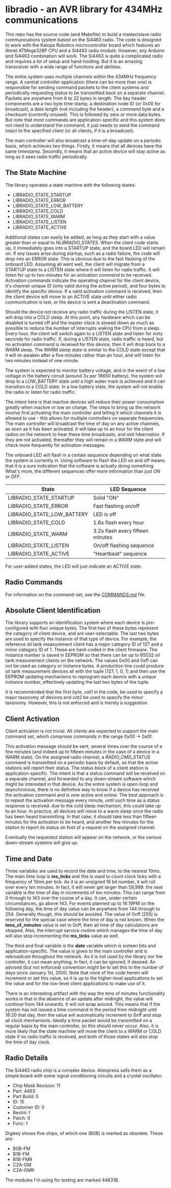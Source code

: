 # libradio - an AVR library for 434MHz communications

This repo has the source code (and Makefile) to build a master/slave
radio communications system based on the Si4463 radio.
The code is designed to work with the Kalopa Robotics microcontroller
board which features an Atmel ATMega328P CPU and a Si4463 radio
module.
However, any Arduino and Si4463 combination will work.
The Si4463 is quite a complicated radio and requires a lot of setup
and hand-holding.
But it is an amazing transceiver with a wide range of functions and
abilities.

The entire system uses multiple channels within the 434MHz frequency
range.
A central controller application (there can be more than one)
is responsible for sending command packets to the client systems
and periodically requesting status to be transmitted back on a
separate channel.
Packets are anywhere from 6 to 22 bytes in length.
The key header components are a
two byte time stamp, a destination node ID (or 0x00 for
broadcast), a data length (not including the header), a command byte
and a checksum (currently unused).
This is followed by zero or more data bytes.
But note that most commands are application-specific and this
system does not need to understand the command, it just needs
to send the command intact to the specified client (or all
clients, if it is a broadcast).

The main controller will also broadcast a time-of-day update on a
periodic basis, which achieves two things.
Firstly, it means that all devices have the same timestamp.
Secondly, it means that an active device will stay active as
long as it sees radio traffic periodically.

## The State Machine

The library operates a state machine with the following states:

* LIBRADIO\_STATE\_STARTUP
* LIBRADIO\_STATE\_ERROR
* LIBRADIO\_STATE\_LOW\_BATTERY
* LIBRADIO\_STATE\_COLD
* LIBRADIO\_STATE\_WARM
* LIBRADIO\_STATE\_LISTEN
* LIBRADIO\_STATE\_ACTIVE

Additional states can easily be added, as long as they start with a
value greater than or equal to *NLIBRADIO_STATES*.
When the client code starts up, it immediately goes into a STARTUP
state, and the board LED will remain on.
If any issues arise during startup, such as a radio failure, the
code will drop into an ERROR state.
This is obvious due to the fast flashing of the onboard LED.
Assuming all went well, the client will migrate from a STARTUP
state to a LISTEN state where it will listen for radio traffic.
It will listen for up to two minutes for an activation command to
be received.
Activation commands indicate the operating channel for the client
device, it's channel-unique ID (only valid during the active period),
and four bytes to identify the specific device.
If a valid activation command is received, then the client device
will move to an ACTIVE state until either radio communication is
lost, or the device is sent a deactivation command.

Should the device not receive any radio traffic during the LISTEN
state, it will drop into a COLD sleep.
At this point, any hardware which can be disabled is turned off
and the master clock is slowed down as much as possible to
reduce the number of interrupts waking the CPU from a sleep.
Every hour, the client will switch again to a LISTEN state and
listen for sixty seconds for radio traffic.
If, during a LISTEN state, radio traffic is heard, but no
activation command is received for this device, then it will
drop back to a WARM sleep.
The WARM sleep state is similar to the COLD state except that it will
re-awaken after a five minutes rather than an hour, and will listen
for two minutes instead of one minute.

The system is expected to monitor battery voltage, and in the event
of a low voltage in the battery circuit (around 3v per 18650 battery),
the system will drop to a LOW\_BATTERY state until a high water mark
is achieved and it can transition to a COLD state.
In a low battery state, the system will not enable the radio or
listen for radio traffic.

The intent here is that inactive devices will reduce their power
consumption greatly when inactive or low on charge.
The steps to bring up the network involve first activating the
main controller and telling it which channels it is allowed to
use - this allows for multiple controllers on separate frequencies.
The main controller will broadcast the time of day on any active
channels, as soon as it has been activated.
It will take up to an hour for the client radios on the network
to hear these time broadcasts, and exit hibernation.
If they are not activated, thereafter they will remain in a WARM
state and will check more frequently for activation messages.

The onboard LED will flash in a certain sequence depending on what state
the system is currently in.
Using software to flash the LED on and off means that it is a sure
indication that the software is actually doing something.
What's more, the different sequences offer more information than just *ON*
or *OFF*.

| State | LED Sequence |
| --- | --- |
| LIBRADIO\_STATE\_STARTUP | Solid "ON" |
| LIBRADIO\_STATE\_ERROR | Fast flashing on/off |
| LIBRADIO\_STATE\_LOW\_BATTERY | LED is off |
| LIBRADIO\_STATE\_COLD | 1.6s flash every hour |
| LIBRADIO\_STATE\_WARM | 3.2s flash every fifteen minutes |
| LIBRADIO\_STATE\_LISTEN | On/off flashing sequence |
| LIBRADIO\_STATE\_ACTIVE | "Heartbeat" sequence |

For user-added states, the LED will just indicate an ACTIVE state.

## Radio Commands

For information on the command-set, see the
[COMMANDS.md](./COMMANDS.md) file.

## Absolute Client Identification

The library supports an identification system where each device is
pre-configured with four unique bytes.
The first two of these bytes represent the category of client device,
and are user-selectable.
The last two bytes are used to specify the instance of that type
of device.
For example, the reference oil tank measurement client has a major
category ID of 127 and a minor category ID of 1.
These are hard-coded in the client firmware.
The instance number is saved in EEPROM so that there can be up to 65532
oil tank measurement clients on the network.
The values 0x00 and 0xff can not be used as category or instance bytes.
A production line could produce oil tank measurement
devices all with the tuple [127, 1, 0, 1] and then use the EEPROM
updating mechanisms to reprogram each device with a unique instance
number, effectively updating the last two bytes of the tuple.

It is recommended that the first byte, _cat1_ in the code, be used
to specify a major taxonomy of devices and _cat2_ be used to
specify the minor taxonomy.
However, this is not enforced and is merely a suggestion.

## Client Activation

Client activation is not trivial.
All clients are expected to support the main command set, which
comprises commands in the range 0x00 -> 0x0f.

This activation message should be sent, several times over the course
of a few minutes (and indeed up to fifteen minutes in the case of
a device in a WARM state).
On the assigned radio channel, a *RADIO_CMD_STATUS* command is
transmitted on a periodic basis by default, so that the
active stations will report their status.
The status block of a client station is application-specific.
The intent is that a status command will be received on a separate
channel, and forwarded to any down-stream software which might
be interested in that device.
As the entire system is open-loop and asynchronous,
there is no definitive way to know if a device has
received the activation command and is now active and online.
The best approach is to repeat the activation message every
minute, until such time as a status response is received.
due to the cold sleep mechanism, this could take up to an hour.
In practice, all devices will move to a warm sleep once the
radio has been heard transmitting.
In that case, it should take less than fifteen minutes
for the activation to be heard, and another few minutes
for the station to report its status on foot of a request
on the assigned channel.

Eventually the requested station will appear on the network,
or the various down-stream systems will give up.

## Time and Date

Three variables are used to record the date and time, to the nearest 10ms.
The main time loop is **ms_ticks** and this is used to count clock
ticks with a frequency of 10ms per tick.
As it is an unsigned 16 bit number, it will roll over every ten minutes.
In fact, it will never get larger than 59,999.
the next variable is the time of day in increments of ten minutes.
This can range from 0 through to 143 over the course of a day.
It can, under certain circumstances, go above 143.
For events planned up to 18:19PM on the following day, the time of
day value can be anywhere from 144 through to 254.
Generally though, this should be avoided.
The value of 0xff (255) is reserved for the special case where
the time of day is not known.
When the **tens_of_minutes** value is set to 0xff, then all
time of day calculations are stopped.
Also, the interrupt service routine which manages the time of
day will also stop incrementing the **ms_ticks** value as
well.

The third and final variable is the **date** variable which is
sixteen bits and application-specific.
The value is given to the main controller and is rebroadcast
throughout the network.
As it is not used by the library nor the controller, it can
mean anything.
In fact, it can be ignored, if desired.
An advised (but not enforced) convention might be to set this
to the number of days since January 1st, 2000.
Note that none of the code herein will increment or
set this value, so it is up to the higher-level applications
to set the value and for the low-level client applications to
make use of it.

There is an interesting artifact with the way the tens of minutes
functionality works in that in the absence of an update after
midnight, the value will continue from 144 onwards.
It will not wrap around.
This means that if the system has not issued a time command
in the period from midnight until 18:20 that day, then
the value will automatically increment to 0xff and stop
all clock mechanisms.
Ideally a time packet would be transmitted on a regular basis
by the main controller, so this should never occur.
Also, it is more likely that the state machine will
move the client to a WARM or COLD state if no radio traffic
is received, and both of those states will also stop
the time of day clock.

## Radio Details

The Si4463 radio chip is a complex device.
Aliexpress sells them as a simple board with some signal conditioning
circuits and a crystal oscillator.

- Chip Mask Revision: 11
- Part: 4463
- Part Build: 0
- ID: 15
- Customer ID: 0
- RevInt: f
- Patch: 0
- Func: 1

Digikey shows five chips, of which one (B0B) is marked as obsolete.
These are:

- B0B-FM
- B1B-FM
- B1B-FMR
- C2A-GM
- C2A-GMR

The modules I'm using for testing are marked 44631B.
